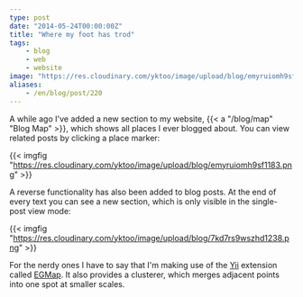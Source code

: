 ```yaml
---
type: post
date: "2014-05-24T00:00:00Z"
title: "Where my foot has trod"
tags:
    - blog
    - web
    - website
image: "https://res.cloudinary.com/yktoo/image/upload/blog/emyruiomh9sf1183.png"
aliases:
    - /en/blog/post/220
---
```


A while ago I've added a new section to my website, {{< a "/blog/map" "Blog Map" >}}, which shows all places I ever blogged about. You can view related posts by clicking a place marker:

{{< imgfig "https://res.cloudinary.com/yktoo/image/upload/blog/emyruiomh9sf1183.png" >}}

<!--more-->

A reverse functionality has also been added to blog posts. At the end of every text you can see a new section, which is only visible in the single-post view mode:

{{< imgfig "https://res.cloudinary.com/yktoo/image/upload/blog/7kd7rs9wszhd1238.png" >}}

For the nerdy ones I have to say that I'm making use of the [Yii](http://www.yiiframework.com/) extension called [EGMap](http://www.yiiframework.com/extension/egmap/). It also provides a clusterer, which merges adjacent points into one spot at smaller scales.
